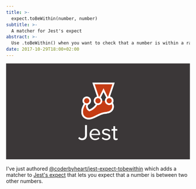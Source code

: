 ```yaml
---
title: >-
  expect.toBeWithin(number, number)
subtitle: >-
  A matcher for Jest's expect
abstract: >-
  Use .toBeWithin() when you want to check that a number is within a range.
date: 2017-10-29T18:00+02:00
---
```


![Jest Logo](../media/expect-tobewithin-number-number.png)

I've just authored
[@coderbyheart/jest-expect-tobewithin](https://www.npmjs.com/package/@coderbyheart/jest-expect-tobewithin)
which adds a matcher to
[Jest's expect](http://facebook.github.io/jest/docs/en/expect.html) that lets
you expect that a number is between two other numbers.
